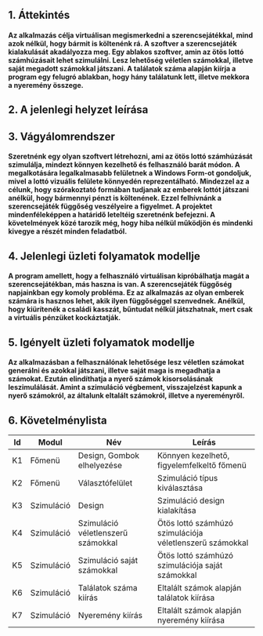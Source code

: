 ## 1. Áttekintés
#### Az alkalmazás célja virtuálisan megismerkedni a szerencsejátékkal, mind azok nélkül, hogy bármit is költenénk rá. A szoftver a szerencsejáték kialakulását akadályozza meg. Egy ablakos szoftver, amin az ötös lottó számhúzásait lehet szimulálni. Lesz lehetőség véletlen számokkal, illetve saját megadott számokkal játszani. A találatok száma alapján kiírja a program egy felugró ablakban, hogy hány találatunk lett, illetve mekkora a nyeremény összege.

## 2. A jelenlegi helyzet leírása


## 3. Vágyálomrendszer
#### Szeretnénk egy olyan szoftvert létrehozni, ami az ötös lottó számhúzását szimulálja, mindezt könnyen kezelhető és felhasználó barát módon. A megalkotására legalkalmasabb felületnek a Windows Form-ot gondoljuk, mivel a lottó vizuális felülete könnyedén reprezentálható. Mindezzel az a célunk, hogy szórakoztató formában tudjanak az emberek lottót játszani anélkül, hogy bármennyi pénzt is költenének. Ezzel felhívnánk a szerencsejáték függőség veszélyeire a figyelmet. A projektet mindenféleképpen a határidő leteltéig szeretnénk befejezni. A követelmények közé tarozik még, hogy hiba nélkül működjön és mindenki kivegye a részét minden feladatból.


## 4. Jelenlegi üzleti folyamatok modellje
#### A program amellett, hogy a felhasználó virtuálisan kipróbálhatja magát a szerencsejátékban, más haszna is van. A szerencsejáték függőség napjainkban egy komoly probléma. Ez az alkalmazás az olyan emberek számára is hasznos lehet, akik ilyen függőséggel szenvednek. Anélkül, hogy kiürítenék a családi kasszát, bűntudat nélkül játszhatnak, mert csak a virtuális pénzüket kockáztatják.

## 5. Igényelt üzleti folyamatok modellje
#### Az alkalmazásban a felhasználónak lehetősége lesz véletlen számokat generálni és azokkal játszani, illetve saját maga is megadhatja a számokat. Ezután elindíthatja a nyerő számok kisorsolásának leszimulálását. Amint a szimuláció végbement, visszajelzést kapunk a nyerő számokról, az általunk eltalált számokról, illetve a nyereményről.

## 6. Követelménylista

| Id | Modul | Név | Leírás |
| :---: | --- | --- | --- |
| K1 | Főmenü | Design, Gombok elhelyezése | Könnyen kezelhető, figyelemfelkeltő főmenü |
| K2 | Főmenü | Választófelület | Szimuláció típus kiválasztása |
| K3 | Szimuláció | Design | Szimuláció design kialakítása |
| K4 | Szimuláció | Szimuláció véletlenszerű számokkal | Ötös lottó számhúzó szimulációja véletlenszerű számokkal |
| K5 | Szimuláció | Szimuláció saját számokkal | Ötös lottó számhúzó szimulációja saját számokkal |
| K6 | Szimuláció | Találatok száma kiírás | Eltalált számok alapján találatok kiírása |
| K7 | Szimuláció | Nyeremény kiírás | Eltalált számok alapján nyeremény kiírása |

